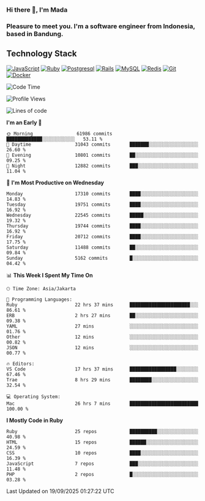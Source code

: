 ### Hi there 👋, I'm Mada
### Pleasure to meet you. I'm a software engineer from Indonesia, based in Bandung.

## Technology Stack

[![JavaScript](https://img.shields.io/badge/-JavaScript-%23F7DF1C?style=flat-square&logo=javascript&logoColor=000000&labelColor=%23F7DF1C&color=%23FFCE5A)](https://www.javascript.com/)
[![Ruby](https://img.shields.io/badge/Ruby-CC342D?style=flat-square&logo=ruby&logoColor=white)](https://www.ruby-lang.org/en/)
[![Postgresql](https://img.shields.io/badge/PostgreSQL-316192?style=flat-square&logo=postgresql&logoColor=ffffff)](https://www.postgresql.org/)
[![Rails](https://img.shields.io/badge/Ruby_on_Rails-CC0000?style=flat-square&logo=ruby-on-rails&logoColor=white)](https://rubyonrails.org/)
[![MySQL](https://img.shields.io/badge/-MySQL-4479A1?style=flat-square&logo=MySQL&logoColor=ffffff)](https://www.mysql.com/)
[![Redis](https://img.shields.io/badge/-Redis-DC382D?style=flat-square&logo=Redis&logoColor=ffffff)](https://redis.io/)
[![Git](https://img.shields.io/badge/-Git-%23F05032?style=flat-square&logo=git&logoColor=%23ffffff)](https://git-scm.com/)
[![Docker](https://img.shields.io/badge/-Docker-2496ED?style=flat-square&logo=docker&logoColor=ffffff)](https://www.docker.com/)
<!--
**madaarya/madaarya** is a ✨ _special_ ✨ repository because its `README.md` (this file) appears on your GitHub profile.

Here are some ideas to get you started:

- 🔭 I’m currently working on ...
- 🌱 I’m currently learning ...
- 👯 I’m looking to collaborate on ...
- 🤔 I’m looking for help with ...
- 💬 Ask me about ...
- 📫 How to reach me: ...
- 😄 Pronouns: ...
- ⚡ Fun fact: ...
-->
<!--START_SECTION:waka-->
![Code Time](http://img.shields.io/badge/Code%20Time-7%2C728%20hrs%2026%20mins-blue)

![Profile Views](http://img.shields.io/badge/Profile%20Views-0-blue)

![Lines of code](https://img.shields.io/badge/From%20Hello%20World%20I%27ve%20Written-53.8%20million%20lines%20of%20code-blue)

**I'm an Early 🐤** 

```text
🌞 Morning                61986 commits       █████████████░░░░░░░░░░░░   53.11 % 
🌆 Daytime                31043 commits       ███████░░░░░░░░░░░░░░░░░░   26.60 % 
🌃 Evening                10801 commits       ██░░░░░░░░░░░░░░░░░░░░░░░   09.25 % 
🌙 Night                  12882 commits       ███░░░░░░░░░░░░░░░░░░░░░░   11.04 % 
```
📅 **I'm Most Productive on Wednesday** 

```text
Monday                   17310 commits       ████░░░░░░░░░░░░░░░░░░░░░   14.83 % 
Tuesday                  19751 commits       ████░░░░░░░░░░░░░░░░░░░░░   16.92 % 
Wednesday                22545 commits       █████░░░░░░░░░░░░░░░░░░░░   19.32 % 
Thursday                 19744 commits       ████░░░░░░░░░░░░░░░░░░░░░   16.92 % 
Friday                   20712 commits       ████░░░░░░░░░░░░░░░░░░░░░   17.75 % 
Saturday                 11488 commits       ██░░░░░░░░░░░░░░░░░░░░░░░   09.84 % 
Sunday                   5162 commits        █░░░░░░░░░░░░░░░░░░░░░░░░   04.42 % 
```


📊 **This Week I Spent My Time On** 

```text
🕑︎ Time Zone: Asia/Jakarta

💬 Programming Languages: 
Ruby                     22 hrs 37 mins      ██████████████████████░░░   86.61 % 
ERB                      2 hrs 27 mins       ██░░░░░░░░░░░░░░░░░░░░░░░   09.38 % 
YAML                     27 mins             ░░░░░░░░░░░░░░░░░░░░░░░░░   01.76 % 
Other                    12 mins             ░░░░░░░░░░░░░░░░░░░░░░░░░   00.82 % 
JSON                     12 mins             ░░░░░░░░░░░░░░░░░░░░░░░░░   00.77 % 

🔥 Editors: 
VS Code                  17 hrs 37 mins      █████████████████░░░░░░░░   67.46 % 
Trae                     8 hrs 29 mins       ████████░░░░░░░░░░░░░░░░░   32.54 % 

💻 Operating System: 
Mac                      26 hrs 7 mins       █████████████████████████   100.00 % 
```

**I Mostly Code in Ruby** 

```text
Ruby                     25 repos            ██████████░░░░░░░░░░░░░░░   40.98 % 
HTML                     15 repos            ██████░░░░░░░░░░░░░░░░░░░   24.59 % 
CSS                      10 repos            ████░░░░░░░░░░░░░░░░░░░░░   16.39 % 
JavaScript               7 repos             ███░░░░░░░░░░░░░░░░░░░░░░   11.48 % 
PHP                      2 repos             █░░░░░░░░░░░░░░░░░░░░░░░░   03.28 % 
```




 Last Updated on 19/09/2025 01:27:22 UTC
<!--END_SECTION:waka-->
